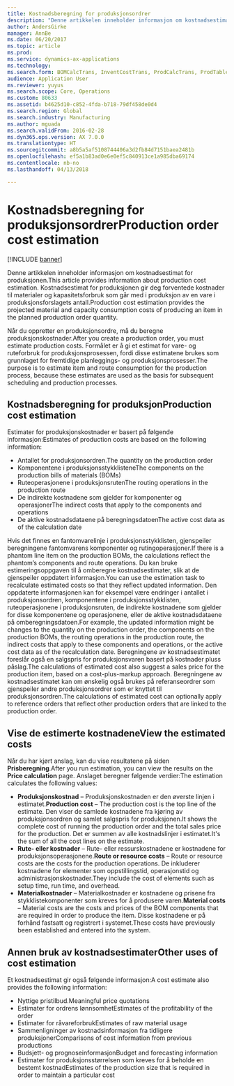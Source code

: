 ```yaml
---
title: Kostnadsberegning for produksjonsordrer
description: "Denne artikkelen inneholder informasjon om kostnadsestimat for produksjonen. Kostnadsestimat for produksjonen gir deg forventede kostnader til materialer og kapasitetsforbruk som går med i produksjon av en vare i produksjonsforslagets antall."
author: AndersGirke
manager: AnnBe
ms.date: 06/20/2017
ms.topic: article
ms.prod: 
ms.service: dynamics-ax-applications
ms.technology: 
ms.search.form: BOMCalcTrans, InventCostTrans, ProdCalcTrans, ProdTableJour, ProdTableListPage
audience: Application User
ms.reviewer: yuyus
ms.search.scope: Core, Operations
ms.custom: 80633
ms.assetid: b4625d10-c852-4fda-b718-79df458de0d4
ms.search.region: Global
ms.search.industry: Manufacturing
ms.author: mguada
ms.search.validFrom: 2016-02-28
ms.dyn365.ops.version: AX 7.0.0
ms.translationtype: HT
ms.sourcegitcommit: a8b5a5af5108744406a3d2fb84d7151baea2481b
ms.openlocfilehash: ef5a1b83ad0e6e0ef5c840913ce1a985dba69174
ms.contentlocale: nb-no
ms.lasthandoff: 04/13/2018

---
```


# <a name="production-order-cost-estimation"></a><span data-ttu-id="607cd-104">Kostnadsberegning for produksjonsordrer</span><span class="sxs-lookup"><span data-stu-id="607cd-104">Production order cost estimation</span></span>

[!INCLUDE [banner](../includes/banner.md)]

<span data-ttu-id="607cd-105">Denne artikkelen inneholder informasjon om kostnadsestimat for produksjonen.</span><span class="sxs-lookup"><span data-stu-id="607cd-105">This article provides information about production cost estimation.</span></span> <span data-ttu-id="607cd-106">Kostnadsestimat for produksjonen gir deg forventede kostnader til materialer og kapasitetsforbruk som går med i produksjon av en vare i produksjonsforslagets antall.</span><span class="sxs-lookup"><span data-stu-id="607cd-106">Production cost estimation provides the projected material and capacity consumption costs of producing an item in the planned production order quantity.</span></span> 

<span data-ttu-id="607cd-107">Når du oppretter en produksjonsordre, må du beregne produksjonskostnader.</span><span class="sxs-lookup"><span data-stu-id="607cd-107">After you create a production order, you must estimate production costs.</span></span> <span data-ttu-id="607cd-108">Formålet er å gi et estimat for vare- og ruteforbruk for produksjonsprosessen, fordi disse estimatene brukes som grunnlaget for fremtidige planleggings- og produksjonsprosesser.</span><span class="sxs-lookup"><span data-stu-id="607cd-108">The purpose is to estimate item and route consumption for the production process, because these estimates are used as the basis for subsequent scheduling and production processes.</span></span>

## <a name="production-cost-estimation"></a><span data-ttu-id="607cd-109">Kostnadsberegning for produksjon</span><span class="sxs-lookup"><span data-stu-id="607cd-109">Production cost estimation</span></span>
<span data-ttu-id="607cd-110">Estimater for produksjonskostnader er basert på følgende informasjon:</span><span class="sxs-lookup"><span data-stu-id="607cd-110">Estimates of production costs are based on the following information:</span></span>

-   <span data-ttu-id="607cd-111">Antallet for produksjonsordren.</span><span class="sxs-lookup"><span data-stu-id="607cd-111">The quantity on the production order</span></span>
-   <span data-ttu-id="607cd-112">Komponentene i produksjonsstykklistene</span><span class="sxs-lookup"><span data-stu-id="607cd-112">The components on the production bills of materials (BOMs)</span></span>
-   <span data-ttu-id="607cd-113">Ruteoperasjonene i produksjonsruten</span><span class="sxs-lookup"><span data-stu-id="607cd-113">The routing operations in the production route</span></span>
-   <span data-ttu-id="607cd-114">De indirekte kostnadene som gjelder for komponenter og operasjoner</span><span class="sxs-lookup"><span data-stu-id="607cd-114">The indirect costs that apply to the components and operations</span></span>
-   <span data-ttu-id="607cd-115">De aktive kostnadsdataene på beregningsdatoen</span><span class="sxs-lookup"><span data-stu-id="607cd-115">The active cost data as of the calculation date</span></span>

<span data-ttu-id="607cd-116">Hvis det finnes en fantomvarelinje i produksjonsstykklisten, gjenspeiler beregningene fantomvarens komponenter og rutingoperasjoner.</span><span class="sxs-lookup"><span data-stu-id="607cd-116">If there is a phantom line item on the production BOMs, the calculations reflect the phantom’s components and route operations.</span></span> <span data-ttu-id="607cd-117">Du kan bruke estimeringsoppgaven til å omberegne kostnadsestimater, slik at de gjenspeiler oppdatert informasjon.</span><span class="sxs-lookup"><span data-stu-id="607cd-117">You can use the estimation task to recalculate estimated costs so that they reflect updated information.</span></span> <span data-ttu-id="607cd-118">Den oppdaterte informasjonen kan for eksempel være endringer i antallet i produksjonsordren, komponentene i produksjonsstykklisten, ruteoperasjonene i produksjonsruten, de indirekte kostnadene som gjelder for disse komponentene og operasjonene, eller de aktive kostnadsdataene på omberegningsdatoen.</span><span class="sxs-lookup"><span data-stu-id="607cd-118">For example, the updated information might be changes to the quantity on the production order, the components on the production BOMs, the routing operations in the production route, the indirect costs that apply to these components and operations, or the active cost data as of the recalculation date.</span></span> <span data-ttu-id="607cd-119">Beregningene av kostnadsestimatet foreslår også en salgspris for produksjonsvaren basert på kostnader pluss påslag.</span><span class="sxs-lookup"><span data-stu-id="607cd-119">The calculations of estimated cost also suggest a sales price for the production item, based on a cost-plus-markup approach.</span></span> <span data-ttu-id="607cd-120">Beregningene av kostnadsestimatet kan om ønskelig også brukes på referanseordrer som gjenspeiler andre produksjonsordrer som er knyttet til produksjonsordren.</span><span class="sxs-lookup"><span data-stu-id="607cd-120">The calculations of estimated cost can optionally apply to reference orders that reflect other production orders that are linked to the production order.</span></span>

## <a name="view-the-estimated-costs"></a><span data-ttu-id="607cd-121">Vise de estimerte kostnadene</span><span class="sxs-lookup"><span data-stu-id="607cd-121">View the estimated costs</span></span>
<span data-ttu-id="607cd-122">Når du har kjørt anslag, kan du vise resultatene på siden **Prisberegning**.</span><span class="sxs-lookup"><span data-stu-id="607cd-122">After you run estimation, you can view the results on the **Price calculation** page.</span></span> <span data-ttu-id="607cd-123">Anslaget beregner følgende verdier:</span><span class="sxs-lookup"><span data-stu-id="607cd-123">The estimation calculates the following values:</span></span>

-   <span data-ttu-id="607cd-124">**Produksjonskostnad** – Produksjonskostnaden er den øverste linjen i estimatet.</span><span class="sxs-lookup"><span data-stu-id="607cd-124">**Production cost** – The production cost is the top line of the estimate.</span></span> <span data-ttu-id="607cd-125">Den viser de samlede kostnadene fra kjøring av produksjonsordren og samlet salgspris for produksjonen.</span><span class="sxs-lookup"><span data-stu-id="607cd-125">It shows the complete cost of running the production order and the total sales price for the production.</span></span> <span data-ttu-id="607cd-126">Det er summen av alle kostnadslinjer i estimatet.</span><span class="sxs-lookup"><span data-stu-id="607cd-126">It's the sum of all the cost lines on the estimate.</span></span>
-   <span data-ttu-id="607cd-127">**Rute- eller kostnader** – Rute- eller ressurskostnadene er kostnadene for produksjonsoperasjonene.</span><span class="sxs-lookup"><span data-stu-id="607cd-127">**Route or resource costs** – Route or resource costs are the costs for the production operations.</span></span> <span data-ttu-id="607cd-128">De inkluderer kostnadene for elementer som oppstillingstid, operasjonstid og administrasjonskostnader.</span><span class="sxs-lookup"><span data-stu-id="607cd-128">They include the cost of elements such as setup time, run time, and overhead.</span></span>
-   <span data-ttu-id="607cd-129">**Materialkostnader** – Materialkostnader er kostnadene og prisene fra stykklistekomponenter som kreves for å produsere varen.</span><span class="sxs-lookup"><span data-stu-id="607cd-129">**Material costs** – Material costs are the costs and prices of the BOM components that are required in order to produce the item.</span></span> <span data-ttu-id="607cd-130">Disse kostnadene er på forhånd fastsatt og registrert i systemet.</span><span class="sxs-lookup"><span data-stu-id="607cd-130">These costs have previously been established and entered into the system.</span></span>

## <a name="other-uses-of-cost-estimation"></a><span data-ttu-id="607cd-131">Annen bruk av kostnadsestimater</span><span class="sxs-lookup"><span data-stu-id="607cd-131">Other uses of cost estimation</span></span>
<span data-ttu-id="607cd-132">Et kostnadsestimat gir også følgende informasjon:</span><span class="sxs-lookup"><span data-stu-id="607cd-132">A cost estimate also provides the following information:</span></span>

-   <span data-ttu-id="607cd-133">Nyttige pristilbud.</span><span class="sxs-lookup"><span data-stu-id="607cd-133">Meaningful price quotations</span></span>
-   <span data-ttu-id="607cd-134">Estimater for ordrens lønnsomhet</span><span class="sxs-lookup"><span data-stu-id="607cd-134">Estimates of the profitability of the order</span></span>
-   <span data-ttu-id="607cd-135">Estimater for råvareforbruk</span><span class="sxs-lookup"><span data-stu-id="607cd-135">Estimates of raw material usage</span></span>
-   <span data-ttu-id="607cd-136">Sammenligninger av kostnadsinformasjon fra tidligere produksjoner</span><span class="sxs-lookup"><span data-stu-id="607cd-136">Comparisons of cost information from previous productions</span></span>
-   <span data-ttu-id="607cd-137">Budsjett- og prognoseinformasjon</span><span class="sxs-lookup"><span data-stu-id="607cd-137">Budget and forecasting information</span></span>
-   <span data-ttu-id="607cd-138">Estimater for produksjonsstørrelsen som kreves for å beholde en bestemt kostnad</span><span class="sxs-lookup"><span data-stu-id="607cd-138">Estimates of the production size that is required in order to maintain a particular cost</span></span>





